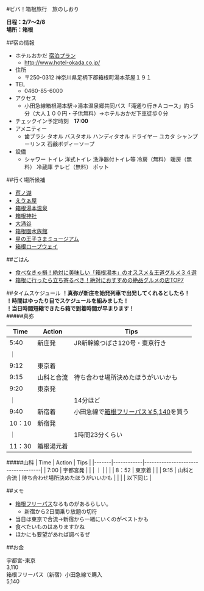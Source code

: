 
#ビバ！箱根旅行　旅のしおり


**日程：2/7〜2/8**  
**場所：箱根**

##宿の情報
- ホテルおかだ [宿泊プラン](http://travel.yahoo.co.jp/dhotel/shisetsu/HT10011090/JTB/4306_007B2CEHTL_____________729B31/B2CEHTL_____________729B31?ci=20160207&co=20160208&rm=1&adlt=2&bfd=1)
	- http://www.hotel-okada.co.jp/
- 住所
	- 〒250-0312 神奈川県足柄下郡箱根町湯本茶屋１９１
- TEL
	- 0460-85-6000
- アクセス
	- 小田急線箱根湯本駅→湯本温泉郷共同バス「滝通り行きＡコース」約５分（大人１００円・子供無料）→ホテルおかだ下車徒歩０分
- チェックイン予定時刻　**17:00**
- アメニティー
	- 歯ブラシ タオル バスタオル ハンディタオル ドライヤー ユカタ シャンプーリンス 石鹸ボディーソープ
- 設備
	- シャワー トイレ 洋式トイレ 洗浄器付トイレ等 冷房（無料） 暖房（無料） 冷蔵庫 テレビ（無料） ポット

##行く場所候補
- [芦ノ湖](http://www.hakone-ashinoko.net/)
- [えゔぁ屋](http://www.evastore2.jp/evaya/)
- [箱根湯本温泉](http://www.hakoneyumoto.com/)
- [箱根神社](http://hakonejinja.or.jp/)
- [大涌谷](http://www.owakudani.com/)
- [箱根園水族館](http://www.princehotels.co.jp/amuse/hakone-en/suizokukan/)
- [星の王子さまミュージアム](http://www.tbs.co.jp/l-prince/)
- [箱根ロープウェイ](http://www.hakoneropeway.co.jp/)

##ごはん

- [食べなきゃ損！絶対に美味しい「箱根湯本」のオススメ＆王道グルメ３４選](http://find-travel.jp/article/661)
- [箱根に行ったら立ち寄るべき！絶対におすすめの絶品グルメの店TOP7](https://retrip.jp/articles/4048/)

##タイムスケジュール
**！真弥が新庄を始発列車で出発してくれるとしたら！**  
**！時間はゆったり目でスケジュールを組みました！**  
**！当日時間短縮できたら箱で到着時間が早まります！**  
#####真弥

|  Time  |   Action   |                                                  Tips                                                  |
|--------|------------|--------------------------------------------------------------------------------------------------------|
| 5:40   | 新庄発     | JR新幹線つばさ120号・東京行き                                                                          |
| ｜     |            |                                                                                                        |
| 9:12   | 東京着     |                                                                                                        |
| 9:15   | 山科と合流 | 待ち合わせ場所決めたほうがいいかも                                                                     |
| 9:20   | 東京発     |                                                                                                        |
| ｜     |            | 14分ほど                                                                                               |
| 9:40   | 新宿着     | 小田急線で[箱根フリーパス￥5,140](http://www.hakonenavi.jp/ticket/before/hakonefree01/ab_hakonefree01/)を買う |
| 10：10 | 新宿発     |                                                                                                        |
| ｜     |            | 1時間23分くらい                                                                                        |
| 11：30 | 箱根湯元着 |                                                                                                        |

#####山科
|  Time |   Action   |                Tips                |
|-------|------------|------------------------------------|
| 7:00  | 宇都宮発   |                                    |
| ｜    |            |                                    |
| 8：52 | 東京着     |                                    |
| 9:15  | 山科と合流 | 待ち合わせ場所決めたほうがいいかも |
|       |            | 以下同じ                           |

##メモ

- [箱根フリーパス](http://www.hakonenavi.jp/ticket/before/hakonefree01/ab_hakonefree01/)なるものがあるらしい。
	- 新宿から2日間乗り放題の切符
- 当日は東京で合流→新宿から一緒にいくのがベストかも
- 食べたいものはありますかね
- ほかにも要望があれば調べるぜ

##お金

宇都宮-東京  
3,110  
箱根フリーパス（新宿）小田急線で購入  
5,140  

